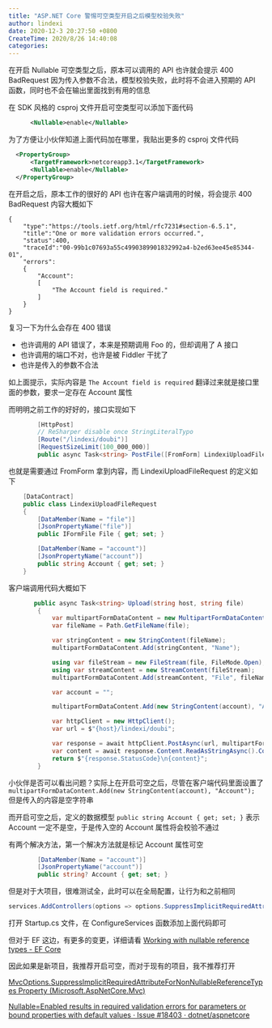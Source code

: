 ```yaml
---
title: "ASP.NET Core 警惕可空类型开启之后模型校验失败"
author: lindexi
date: 2020-12-3 20:27:50 +0800
CreateTime: 2020/8/26 14:40:08
categories: 
---
```


在开启 Nullable 可空类型之后，原本可以调用的 API 也许就会提示 400 BadRequest 因为传入参数不合法，模型校验失败，此时将不会进入预期的 API 函数，同时也不会在输出里面找到有用的信息

<!--more-->


<!-- CreateTime:2020/8/26 14:40:08 -->



在 SDK 风格的 csproj 文件开启可空类型可以添加下面代码

```xml
      <Nullable>enable</Nullable>
```

为了方便让小伙伴知道上面代码加在哪里，我贴出更多的 csproj 文件代码

```xml
  <PropertyGroup>
      <TargetFramework>netcoreapp3.1</TargetFramework>
      <Nullable>enable</Nullable>
  </PropertyGroup>
```

在开启之后，原本工作的很好的 API 也许在客户端调用的时候，将会提示 400 BadRequest 内容大概如下

```
{
    "type":"https://tools.ietf.org/html/rfc7231#section-6.5.1",
    "title":"One or more validation errors occurred.",
    "status":400,
    "traceId":"00-99b1c07693a55c4990389901832992a4-b2ed63ee45e85344-01",
    "errors":
    {
        "Account":
        [
            "The Account field is required."
        ]
    }
}
```

复习一下为什么会存在 400 错误

- 也许调用的 API 错误了，本来是预期调用 Foo 的，但却调用了 A 接口
- 也许调用的端口不对，也许是被 Fiddler 干扰了
- 也许是传入的参数不合法

如上面提示，实际内容是 `The Account field is required` 翻译过来就是接口里面的参数，要求一定存在 Account 属性

而明明之前工作的好好的，接口实现如下

```csharp
        [HttpPost]
        // ReSharper disable once StringLiteralTypo
        [Route("/lindexi/doubi")]
        [RequestSizeLimit(100_000_000)]
        public async Task<string> PostFile([FromForm] LindexiUploadFileRequest request)
```

也就是需要通过 FromForm 拿到内容，而 LindexiUploadFileRequest 的定义如下

```csharp
    [DataContract]
    public class LindexiUploadFileRequest
    {
        [DataMember(Name = "file")]
        [JsonPropertyName("file")]
        public IFormFile File { get; set; }

        [DataMember(Name = "account")]
        [JsonPropertyName("account")]
        public string Account { get; set; }
    }
```

客户端调用代码大概如下

```csharp
       public async Task<string> Upload(string host, string file)
        {
            var multipartFormDataContent = new MultipartFormDataContent();
            var fileName = Path.GetFileName(file);

            var stringContent = new StringContent(fileName);
            multipartFormDataContent.Add(stringContent, "Name");

            using var fileStream = new FileStream(file, FileMode.Open);
            using var streamContent = new StreamContent(fileStream);
            multipartFormDataContent.Add(streamContent, "File", fileName);

            var account = "";

            multipartFormDataContent.Add(new StringContent(account), "Account");

            var httpClient = new HttpClient();
            var url = $"{host}/lindexi/doubi";

            var response = await httpClient.PostAsync(url, multipartFormDataContent).ConfigureAwait(false);
            var content = await response.Content.ReadAsStringAsync().ConfigureAwait(false);
            return $"{response.StatusCode}\n{content}";
        }
```

小伙伴是否可以看出问题？实际上在开启可空之后，尽管在客户端代码里面设置了 `multipartFormDataContent.Add(new StringContent(account), "Account");` 但是传入的内容是空字符串

而开启可空之后，定义的数据模型 `public string Account { get; set; }` 表示 Account 一定不是空，于是传入空的 Account 属性将会校验不通过

有两个解决方法，第一个解决方法就是标记 Account 属性可空

```csharp
        [DataMember(Name = "account")]
        [JsonPropertyName("account")]
        public string? Account { get; set; }
```

但是对于大项目，很难测试全，此时可以在全局配置，让行为和之前相同

```csharp
services.AddControllers(options => options.SuppressImplicitRequiredAttributeForNonNullableReferenceTypes = true);
```

打开 Startup.cs 文件，在 ConfigureServices 函数添加上面代码即可

但对于 EF 这边，有更多的变更，详细请看 [Working with nullable reference types - EF Core](https://docs.microsoft.com/en-us/ef/core/miscellaneous/nullable-reference-types )

因此如果是新项目，我推荐开启可空，而对于现有的项目，我不推荐打开

[MvcOptions.SuppressImplicitRequiredAttributeForNonNullableReferenceTypes Property (Microsoft.AspNetCore.Mvc)](https://docs.microsoft.com/en-us/dotnet/api/microsoft.aspnetcore.mvc.mvcoptions.suppressimplicitrequiredattributefornonnullablereferencetypes?view=aspnetcore-3.1&WT.mc_id=DX-MVP-5003606 )

[Nullable=Enabled results in required validation errors for parameters or bound properties with default values · Issue #18403 · dotnet/aspnetcore](https://github.com/dotnet/aspnetcore/issues/18403 )

